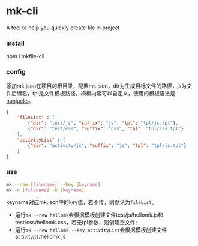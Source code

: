 # mk-cli
A tool to help you quickly create file in project

### install
npm i mkfile-cli

### config
添加mk.json在项目的根目录，配置mk.json，dir为生成目标文件的路径，js为文件后缀名，tpl是文件模板路径。模板内容可以自定义，使用的模板语法是[nunjucks](https://mozilla.github.io/nunjucks/)。
``` json
{
    "fileList" : [
        {"dir": "test/js", "suffix": "js", "tpl": "tpl/js.tpl"},
        {"dir": "test/css", "suffix": "css", "tpl": "tpl/css.tpl"}
    ],
    "activityList" : [
        {"dir": "activity/js", "suffix": "js", "tpl": "tpl/js.tpl"}
    ]
}
```
### use
``` bash
mk --new [filename] --key [keyname]
mk -n [filename] -k [keyname]
```
keyname对应mk.json中的key值，若不传，则默认为`fileList`。
- 运行`mk --new hellomk`会根据模板创建文件test/js/hellomk.js和test/css/hellomk.css，若无tpl参数，则创建空文件;
- 运行`mk --new hellomk --key activityList`会根据模板创建文件activity/js/hellomk.js
